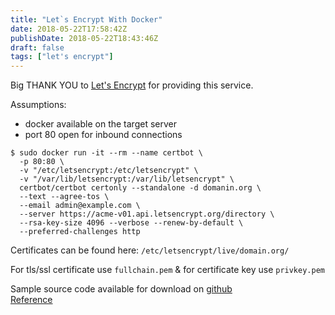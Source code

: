 ```yaml
---
title: "Let`s Encrypt With Docker"
date: 2018-05-22T17:58:42Z
publishDate: 2018-05-22T18:43:46Z
draft: false
tags: ["let's encrypt"]
---
```


Big THANK YOU to [Let's Encrypt](https://letsencrypt.org) for providing this service.

Assumptions:

* docker available on the target server
* port 80 open for inbound connections

```
$ sudo docker run -it --rm --name certbot \
  -p 80:80 \
  -v "/etc/letsencrypt:/etc/letsencrypt" \
  -v "/var/lib/letsencrypt:/var/lib/letsencrypt" \
  certbot/certbot certonly --standalone -d domanin.org \
  --text --agree-tos \
  --email admin@example.com \
  --server https://acme-v01.api.letsencrypt.org/directory \
  --rsa-key-size 4096 --verbose --renew-by-default \
  --preferred-challenges http
```
<!--more-->
Certificates can be found here:
`/etc/letsencrypt/live/domain.org/`

For tls/ssl certificate use `fullchain.pem` & for certificate key use `privkey.pem`

Sample source code available for download on [github](https://github.com/tecris/blog-samples/tree/master/letsencrypt-with-docker)
</br>
[Reference](https://certbot.eff.org/docs/install.html#running-with-docker)
